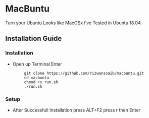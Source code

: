 # MacBuntu
Turn your Ubuntu Looks like MacOSx i've Tested in Ubuntu 18.04.






## Installation Guide
### Installation
  * Open up Terminal Enter
  
             git clone https://github.com/rizwansoaib/macbuntu.git
             cd macbuntu
             chmod +x run.sh
             ./run.sh
 ### Setup
 
 * After Successfull Installation press ALT+F2 press r then Enter
